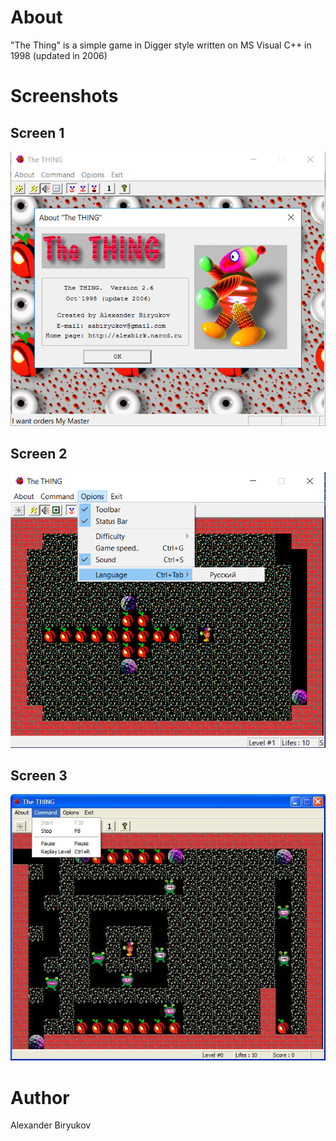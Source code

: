 # About
"The Thing" is a simple game in Digger style written on MS Visual C++ in 1998 (updated in 2006)

# Screenshots

## Screen 1
![GitHub Logo](/docs/screen1.png )

## Screen 2
![GitHub Logo](/docs/screen2.png )

## Screen 3
![GitHub Logo](/docs/screen3.png )

# Author
Alexander Biryukov

